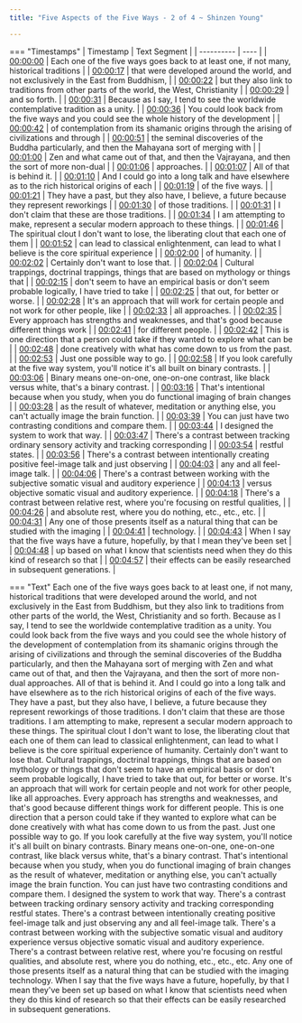 ```yaml
---
title: "Five Aspects of the Five Ways - 2 of 4 ~ Shinzen Young"

---
```

=== "Timestamps"
    | Timestamp | Text Segment |
    | ---------- | ----  |
    | [00:00:00](https://www.youtube.com/watch?v=62wZtKuWHS4&t=0) |  Each one of the five ways goes back to at least one, if not many, historical traditions |
    | [00:00:17](https://www.youtube.com/watch?v=62wZtKuWHS4&t=17) |  that were developed around the world, and not exclusively in the East from Buddhism, |
    | [00:00:22](https://www.youtube.com/watch?v=62wZtKuWHS4&t=22) |  but they also link to traditions from other parts of the world, the West, Christianity |
    | [00:00:29](https://www.youtube.com/watch?v=62wZtKuWHS4&t=29) |  and so forth. |
    | [00:00:31](https://www.youtube.com/watch?v=62wZtKuWHS4&t=31) |  Because as I say, I tend to see the worldwide contemplative tradition as a unity. |
    | [00:00:36](https://www.youtube.com/watch?v=62wZtKuWHS4&t=36) |  You could look back from the five ways and you could see the whole history of the development |
    | [00:00:42](https://www.youtube.com/watch?v=62wZtKuWHS4&t=42) |  of contemplation from its shamanic origins through the arising of civilizations and through |
    | [00:00:51](https://www.youtube.com/watch?v=62wZtKuWHS4&t=51) |  the seminal discoveries of the Buddha particularly, and then the Mahayana sort of merging with |
    | [00:01:00](https://www.youtube.com/watch?v=62wZtKuWHS4&t=60) |  Zen and what came out of that, and then the Vajrayana, and then the sort of more non-dual |
    | [00:01:06](https://www.youtube.com/watch?v=62wZtKuWHS4&t=66) |  approaches. |
    | [00:01:07](https://www.youtube.com/watch?v=62wZtKuWHS4&t=67) |  All of that is behind it. |
    | [00:01:10](https://www.youtube.com/watch?v=62wZtKuWHS4&t=70) |  And I could go into a long talk and have elsewhere as to the rich historical origins of each |
    | [00:01:19](https://www.youtube.com/watch?v=62wZtKuWHS4&t=79) |  of the five ways. |
    | [00:01:21](https://www.youtube.com/watch?v=62wZtKuWHS4&t=81) |  They have a past, but they also have, I believe, a future because they represent reworkings |
    | [00:01:30](https://www.youtube.com/watch?v=62wZtKuWHS4&t=90) |  of those traditions. |
    | [00:01:31](https://www.youtube.com/watch?v=62wZtKuWHS4&t=91) |  I don't claim that these are those traditions. |
    | [00:01:34](https://www.youtube.com/watch?v=62wZtKuWHS4&t=94) |  I am attempting to make, represent a secular modern approach to these things. |
    | [00:01:46](https://www.youtube.com/watch?v=62wZtKuWHS4&t=106) |  The spiritual clout I don't want to lose, the liberating clout that each one of them |
    | [00:01:52](https://www.youtube.com/watch?v=62wZtKuWHS4&t=112) |  can lead to classical enlightenment, can lead to what I believe is the core spiritual experience |
    | [00:02:00](https://www.youtube.com/watch?v=62wZtKuWHS4&t=120) |  of humanity. |
    | [00:02:02](https://www.youtube.com/watch?v=62wZtKuWHS4&t=122) |  Certainly don't want to lose that. |
    | [00:02:04](https://www.youtube.com/watch?v=62wZtKuWHS4&t=124) |  Cultural trappings, doctrinal trappings, things that are based on mythology or things that |
    | [00:02:15](https://www.youtube.com/watch?v=62wZtKuWHS4&t=135) |  don't seem to have an empirical basis or don't seem probable logically, I have tried to take |
    | [00:02:25](https://www.youtube.com/watch?v=62wZtKuWHS4&t=145) |  that out, for better or worse. |
    | [00:02:28](https://www.youtube.com/watch?v=62wZtKuWHS4&t=148) |  It's an approach that will work for certain people and not work for other people, like |
    | [00:02:33](https://www.youtube.com/watch?v=62wZtKuWHS4&t=153) |  all approaches. |
    | [00:02:35](https://www.youtube.com/watch?v=62wZtKuWHS4&t=155) |  Every approach has strengths and weaknesses, and that's good because different things work |
    | [00:02:41](https://www.youtube.com/watch?v=62wZtKuWHS4&t=161) |  for different people. |
    | [00:02:42](https://www.youtube.com/watch?v=62wZtKuWHS4&t=162) |  This is one direction that a person could take if they wanted to explore what can be |
    | [00:02:48](https://www.youtube.com/watch?v=62wZtKuWHS4&t=168) |  done creatively with what has come down to us from the past. |
    | [00:02:53](https://www.youtube.com/watch?v=62wZtKuWHS4&t=173) |  Just one possible way to go. |
    | [00:02:58](https://www.youtube.com/watch?v=62wZtKuWHS4&t=178) |  If you look carefully at the five way system, you'll notice it's all built on binary contrasts. |
    | [00:03:06](https://www.youtube.com/watch?v=62wZtKuWHS4&t=186) |  Binary means one-on-one, one-on-one contrast, like black versus white, that's a binary contrast. |
    | [00:03:16](https://www.youtube.com/watch?v=62wZtKuWHS4&t=196) |  That's intentional because when you study, when you do functional imaging of brain changes |
    | [00:03:28](https://www.youtube.com/watch?v=62wZtKuWHS4&t=208) |  as the result of whatever, meditation or anything else, you can't actually image the brain function. |
    | [00:03:39](https://www.youtube.com/watch?v=62wZtKuWHS4&t=219) |  You can just have two contrasting conditions and compare them. |
    | [00:03:44](https://www.youtube.com/watch?v=62wZtKuWHS4&t=224) |  I designed the system to work that way. |
    | [00:03:47](https://www.youtube.com/watch?v=62wZtKuWHS4&t=227) |  There's a contrast between tracking ordinary sensory activity and tracking corresponding |
    | [00:03:54](https://www.youtube.com/watch?v=62wZtKuWHS4&t=234) |  restful states. |
    | [00:03:56](https://www.youtube.com/watch?v=62wZtKuWHS4&t=236) |  There's a contrast between intentionally creating positive feel-image talk and just observing |
    | [00:04:03](https://www.youtube.com/watch?v=62wZtKuWHS4&t=243) |  any and all feel-image talk. |
    | [00:04:06](https://www.youtube.com/watch?v=62wZtKuWHS4&t=246) |  There's a contrast between working with the subjective somatic visual and auditory experience |
    | [00:04:13](https://www.youtube.com/watch?v=62wZtKuWHS4&t=253) |  versus objective somatic visual and auditory experience. |
    | [00:04:18](https://www.youtube.com/watch?v=62wZtKuWHS4&t=258) |  There's a contrast between relative rest, where you're focusing on restful qualities, |
    | [00:04:26](https://www.youtube.com/watch?v=62wZtKuWHS4&t=266) |  and absolute rest, where you do nothing, etc., etc., etc. |
    | [00:04:31](https://www.youtube.com/watch?v=62wZtKuWHS4&t=271) |  Any one of those presents itself as a natural thing that can be studied with the imaging |
    | [00:04:41](https://www.youtube.com/watch?v=62wZtKuWHS4&t=281) |  technology. |
    | [00:04:43](https://www.youtube.com/watch?v=62wZtKuWHS4&t=283) |  When I say that the five ways have a future, hopefully, by that I mean they've been set |
    | [00:04:48](https://www.youtube.com/watch?v=62wZtKuWHS4&t=288) |  up based on what I know that scientists need when they do this kind of research so that |
    | [00:04:57](https://www.youtube.com/watch?v=62wZtKuWHS4&t=297) |  their effects can be easily researched in subsequent generations. |

=== "Text"
     Each one of the five ways goes back to at least one, if not many, historical traditions that were developed around the world, and not exclusively in the East from Buddhism, but they also link to traditions from other parts of the world, the West, Christianity and so forth. Because as I say, I tend to see the worldwide contemplative tradition as a unity. You could look back from the five ways and you could see the whole history of the development of contemplation from its shamanic origins through the arising of civilizations and through the seminal discoveries of the Buddha particularly, and then the Mahayana sort of merging with Zen and what came out of that, and then the Vajrayana, and then the sort of more non-dual approaches. All of that is behind it. And I could go into a long talk and have elsewhere as to the rich historical origins of each of the five ways. They have a past, but they also have, I believe, a future because they represent reworkings of those traditions. I don't claim that these are those traditions. I am attempting to make, represent a secular modern approach to these things. The spiritual clout I don't want to lose, the liberating clout that each one of them can lead to classical enlightenment, can lead to what I believe is the core spiritual experience of humanity. Certainly don't want to lose that. Cultural trappings, doctrinal trappings, things that are based on mythology or things that don't seem to have an empirical basis or don't seem probable logically, I have tried to take that out, for better or worse. It's an approach that will work for certain people and not work for other people, like all approaches. Every approach has strengths and weaknesses, and that's good because different things work for different people. This is one direction that a person could take if they wanted to explore what can be done creatively with what has come down to us from the past. Just one possible way to go. If you look carefully at the five way system, you'll notice it's all built on binary contrasts. Binary means one-on-one, one-on-one contrast, like black versus white, that's a binary contrast. That's intentional because when you study, when you do functional imaging of brain changes as the result of whatever, meditation or anything else, you can't actually image the brain function. You can just have two contrasting conditions and compare them. I designed the system to work that way. There's a contrast between tracking ordinary sensory activity and tracking corresponding restful states. There's a contrast between intentionally creating positive feel-image talk and just observing any and all feel-image talk. There's a contrast between working with the subjective somatic visual and auditory experience versus objective somatic visual and auditory experience. There's a contrast between relative rest, where you're focusing on restful qualities, and absolute rest, where you do nothing, etc., etc., etc. Any one of those presents itself as a natural thing that can be studied with the imaging technology. When I say that the five ways have a future, hopefully, by that I mean they've been set up based on what I know that scientists need when they do this kind of research so that their effects can be easily researched in subsequent generations.